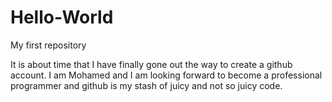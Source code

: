 # Hello-World

My first repository

It is about time that I have finally gone out the way to create a github account. I am Mohamed and I am looking forward to become a professional programmer and github is my stash of juicy and not so juicy code. 
